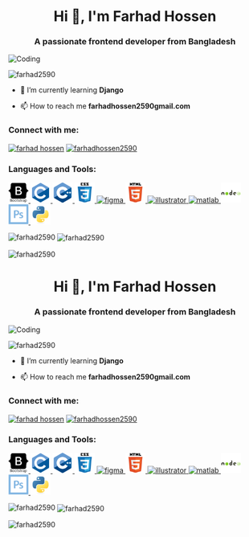 <h1 align="center">Hi 👋, I'm Farhad Hossen</h1>
<h3 align="center">A passionate frontend developer from Bangladesh</h3>
<img text-align: center; alt ="Coding" width="400" src = "https://media4.giphy.com/media/bGgsc5mWoryfgKBx1u/giphy.gif?cid=790b76110298f008b0eae2e28e20016c457fa8950e4d61d7&rid=giphy.gif&ct=g">

<p align="left"> <img src="https://komarev.com/ghpvc/?username=farhad2590&label=Profile%20views&color=0e75b6&style=flat" alt="farhad2590" /> </p>

- 🌱 I’m currently learning **Django**

- 📫 How to reach me **farhadhossen2590gmail.com**

<h3 align="left">Connect with me:</h3>
<p align="left">
<a href="https://linkedin.com/in/farhad hossen" target="blank"><img align="center" src="https://raw.githubusercontent.com/rahuldkjain/github-profile-readme-generator/master/src/images/icons/Social/linked-in-alt.svg" alt="farhad hossen" height="30" width="40" /></a>
<a href="https://codeforces.com/profile/farhadhossen2590" target="blank"><img align="center" src="https://raw.githubusercontent.com/rahuldkjain/github-profile-readme-generator/master/src/images/icons/Social/codeforces.svg" alt="farhadhossen2590" height="30" width="40" /></a>
</p>

<h3 align="left">Languages and Tools:</h3>
<p align="left"> <a href="https://getbootstrap.com" target="_blank" rel="noreferrer"> <img src="https://raw.githubusercontent.com/devicons/devicon/master/icons/bootstrap/bootstrap-plain-wordmark.svg" alt="bootstrap" width="40" height="40"/> </a> <a href="https://www.cprogramming.com/" target="_blank" rel="noreferrer"> <img src="https://raw.githubusercontent.com/devicons/devicon/master/icons/c/c-original.svg" alt="c" width="40" height="40"/> </a> <a href="https://www.w3schools.com/cpp/" target="_blank" rel="noreferrer"> <img src="https://raw.githubusercontent.com/devicons/devicon/master/icons/cplusplus/cplusplus-original.svg" alt="cplusplus" width="40" height="40"/> </a> <a href="https://www.w3schools.com/css/" target="_blank" rel="noreferrer"> <img src="https://raw.githubusercontent.com/devicons/devicon/master/icons/css3/css3-original-wordmark.svg" alt="css3" width="40" height="40"/> </a> <a href="https://www.figma.com/" target="_blank" rel="noreferrer"> <img src="https://www.vectorlogo.zone/logos/figma/figma-icon.svg" alt="figma" width="40" height="40"/> </a> <a href="https://www.w3.org/html/" target="_blank" rel="noreferrer"> <img src="https://raw.githubusercontent.com/devicons/devicon/master/icons/html5/html5-original-wordmark.svg" alt="html5" width="40" height="40"/> </a> <a href="https://www.adobe.com/in/products/illustrator.html" target="_blank" rel="noreferrer"> <img src="https://www.vectorlogo.zone/logos/adobe_illustrator/adobe_illustrator-icon.svg" alt="illustrator" width="40" height="40"/> </a> <a href="https://www.mathworks.com/" target="_blank" rel="noreferrer"> <img src="https://upload.wikimedia.org/wikipedia/commons/2/21/Matlab_Logo.png" alt="matlab" width="40" height="40"/> </a> <a href="https://nodejs.org" target="_blank" rel="noreferrer"> <img src="https://raw.githubusercontent.com/devicons/devicon/master/icons/nodejs/nodejs-original-wordmark.svg" alt="nodejs" width="40" height="40"/> </a> <a href="https://www.photoshop.com/en" target="_blank" rel="noreferrer"> <img src="https://raw.githubusercontent.com/devicons/devicon/master/icons/photoshop/photoshop-line.svg" alt="photoshop" width="40" height="40"/> </a> <a href="https://www.python.org" target="_blank" rel="noreferrer"> <img src="https://raw.githubusercontent.com/devicons/devicon/master/icons/python/python-original.svg" alt="python" width="40" height="40"/> </a> </p>

<p><img align="left" src="https://github-readme-stats.vercel.app/api/top-langs?username=farhad2590&show_icons=true&locale=en&layout=compact" alt="farhad2590" /></p>

<p>&nbsp;<img align="center" src="https://github-readme-stats.vercel.app/api?username=farhad2590&show_icons=true&locale=en" alt="farhad2590" /></p>

<p><img align="center" src="https://github-readme-streak-stats.herokuapp.com/?user=farhad2590&" alt="farhad2590" /></p>
<h1 align="center">Hi 👋, I'm Farhad Hossen</h1>
<h3 align="center">A passionate frontend developer from Bangladesh</h3>
<img align = "crntr" alt ="Coding" width="400" src = "https://media4.giphy.com/media/bGgsc5mWoryfgKBx1u/giphy.gif?cid=790b76110298f008b0eae2e28e20016c457fa8950e4d61d7&rid=giphy.gif&ct=g">

<p align="left"> <img src="https://komarev.com/ghpvc/?username=farhad2590&label=Profile%20views&color=0e75b6&style=flat" alt="farhad2590" /> </p>

- 🌱 I’m currently learning **Django**

- 📫 How to reach me **farhadhossen2590gmail.com**

<h3 align="left">Connect with me:</h3>
<p align="left">
<a href="https://linkedin.com/in/farhad hossen" target="blank"><img align="center" src="https://raw.githubusercontent.com/rahuldkjain/github-profile-readme-generator/master/src/images/icons/Social/linked-in-alt.svg" alt="farhad hossen" height="30" width="40" /></a>
<a href="https://codeforces.com/profile/farhadhossen2590" target="blank"><img align="center" src="https://raw.githubusercontent.com/rahuldkjain/github-profile-readme-generator/master/src/images/icons/Social/codeforces.svg" alt="farhadhossen2590" height="30" width="40" /></a>
</p>

<h3 align="left">Languages and Tools:</h3>
<p align="left"> <a href="https://getbootstrap.com" target="_blank" rel="noreferrer"> <img src="https://raw.githubusercontent.com/devicons/devicon/master/icons/bootstrap/bootstrap-plain-wordmark.svg" alt="bootstrap" width="40" height="40"/> </a> <a href="https://www.cprogramming.com/" target="_blank" rel="noreferrer"> <img src="https://raw.githubusercontent.com/devicons/devicon/master/icons/c/c-original.svg" alt="c" width="40" height="40"/> </a> <a href="https://www.w3schools.com/cpp/" target="_blank" rel="noreferrer"> <img src="https://raw.githubusercontent.com/devicons/devicon/master/icons/cplusplus/cplusplus-original.svg" alt="cplusplus" width="40" height="40"/> </a> <a href="https://www.w3schools.com/css/" target="_blank" rel="noreferrer"> <img src="https://raw.githubusercontent.com/devicons/devicon/master/icons/css3/css3-original-wordmark.svg" alt="css3" width="40" height="40"/> </a> <a href="https://www.figma.com/" target="_blank" rel="noreferrer"> <img src="https://www.vectorlogo.zone/logos/figma/figma-icon.svg" alt="figma" width="40" height="40"/> </a> <a href="https://www.w3.org/html/" target="_blank" rel="noreferrer"> <img src="https://raw.githubusercontent.com/devicons/devicon/master/icons/html5/html5-original-wordmark.svg" alt="html5" width="40" height="40"/> </a> <a href="https://www.adobe.com/in/products/illustrator.html" target="_blank" rel="noreferrer"> <img src="https://www.vectorlogo.zone/logos/adobe_illustrator/adobe_illustrator-icon.svg" alt="illustrator" width="40" height="40"/> </a> <a href="https://www.mathworks.com/" target="_blank" rel="noreferrer"> <img src="https://upload.wikimedia.org/wikipedia/commons/2/21/Matlab_Logo.png" alt="matlab" width="40" height="40"/> </a> <a href="https://nodejs.org" target="_blank" rel="noreferrer"> <img src="https://raw.githubusercontent.com/devicons/devicon/master/icons/nodejs/nodejs-original-wordmark.svg" alt="nodejs" width="40" height="40"/> </a> <a href="https://www.photoshop.com/en" target="_blank" rel="noreferrer"> <img src="https://raw.githubusercontent.com/devicons/devicon/master/icons/photoshop/photoshop-line.svg" alt="photoshop" width="40" height="40"/> </a> <a href="https://www.python.org" target="_blank" rel="noreferrer"> <img src="https://raw.githubusercontent.com/devicons/devicon/master/icons/python/python-original.svg" alt="python" width="40" height="40"/> </a> </p>

<p><img align="left" src="https://github-readme-stats.vercel.app/api/top-langs?username=farhad2590&show_icons=true&locale=en&layout=compact" alt="farhad2590" /></p>

<p>&nbsp;<img align="center" src="https://github-readme-stats.vercel.app/api?username=farhad2590&show_icons=true&locale=en" alt="farhad2590" /></p>

<p><img align="center" src="https://github-readme-streak-stats.herokuapp.com/?user=farhad2590&" alt="farhad2590" /></p>
